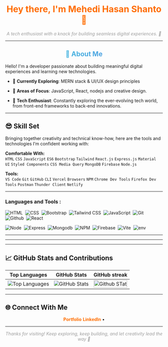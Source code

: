﻿<h1 align="center" style="color:#FF6D00; animation: fadeIn 2s ease-in-out;">Hey there, I'm Mehedi Hasan Shanto 👋</h1>
<p align="center" style="color:#9E9E9E; animation: fadeIn 2s ease-in-out;">
  <em>A tech enthusiast with a knack for building seamless digital experiences. 🌌</em>
</p>

 


---

<h2 style="color: #FF6D00; background: linear-gradient(to right, #36D1DC, #5B86E5); -webkit-background-clip: text; color: transparent; text-align: center;">🌟 About Me</h2>

Hello! I'm a developer passionate about building meaningful digital experiences and learning new technologies. 

- 🌱 **Currently Exploring**: MERN stack & UI/UX design principles
- 💬 **Areas of Focus**: JavaScript, React, nodejs and creative design.

- 🚀 **Tech Enthusiast**: Constantly exploring the ever-evolving tech world, from front-end frameworks to back-end innovations.
 

---

## 😎 Skill Set

Bringing together creativity and technical know-how, here are the tools and technologies I’m confident working with:

**Comfortable With:**  
`HTML` `CSS` `JavaScript` `ES6` `Bootstrap` `Tailwind` `React.js` `Express.js` `Material UI` `Styled Components` `CSS Media Query` `MongoDB` `Firebase` `Node.js`

**Tools:**  
`VS Code` `Git` `GitHub` `CLI` `Vercel` `Browsers` `NPM` `Chrome Dev Tools` `Firefox Dev Tools` `Postman` `Thunder Client` `Netlify`  

<hr>

 ###  Languages and Tools :
<div> 
  
   <img src="https://img.shields.io/badge/HTML5-E34F26.svg?style=for-the-badge&logo=HTML5&logoColor=white" title="HTML5" alt="HTML"/>&nbsp;
  <img src="https://img.shields.io/badge/CSS3-1572B6.svg?style=for-the-badge&logo=CSS3&logoColor=white"  title="CSS3" alt="CSS"/>&nbsp;
  <img src="https://img.shields.io/badge/Bootstrap-7952B3.svg?style=for-the-badge&logo=Bootstrap&logoColor=white"  title="Bootstrap" alt="Bootstrap"/>&nbsp;
   <img src="https://img.shields.io/badge/Tailwind%20CSS-06B6D4.svg?style=for-the-badge&logo=Tailwind-CSS&logoColor=white"  title="Tailwind" alt="Tailwind CSS"/>&nbsp;
  <img src="https://img.shields.io/badge/JavaScript-F7DF1E.svg?style=for-the-badge&logo=JavaScript&logoColor=black" title="JavaScript" alt="JavaScript"/>&nbsp;
   <img src="https://img.shields.io/badge/Git-F05032.svg?style=for-the-badge&logo=Git&logoColor=white" title="Git" alt="Git" />&nbsp;
  <img src="https://img.shields.io/badge/GitHub-181717.svg?style=for-the-badge&logo=GitHub&logoColor=white" title="Github" alt="Github" />&nbsp;
  <img src="https://img.shields.io/badge/React-61DAFB.svg?style=for-the-badge&logo=React&logoColor=black" title="React" alt="React"/>&nbsp;

  <img src="https://img.shields.io/badge/Node.js-339933.svg?style=for-the-badge&logo=nodedotjs&logoColor=white" title="Node" alt="Node" />&nbsp;
  <img src="https://img.shields.io/badge/Express-000000.svg?style=for-the-badge&logo=Express&logoColor=white" title="Express" alt="Express"/>&nbsp;
  <img src="https://img.shields.io/badge/MongoDB-47A248.svg?style=for-the-badge&logo=MongoDB&logoColor=white" title="Mongodb" alt="Mongodb"/>&nbsp;
  <img src="https://img.shields.io/badge/npm-CB3837.svg?style=for-the-badge&logo=npm&logoColor=white" title="NPM" alt="NPM"/>&nbsp;
  <img src="https://img.shields.io/badge/Firebase-FFCA28.svg?style=for-the-badge&logo=Firebase&logoColor=black" title="Firebase" alt="Firebase"/>&nbsp;
  <img src="https://img.shields.io/badge/Vite-646CFF.svg?style=for-the-badge&logo=Vite&logoColor=white" title="Vite" alt="Vite"/>&nbsp;
  <img src="https://img.shields.io/badge/.ENV-ECD53F.svg?style=for-the-badge&logo=dotenv&logoColor=black" title="env" alt="env"/>&nbsp;
  
  
</div>
<hr>
<a href="https://docs.google.com/document/d/1gH-szU1aWrpSC1xykt6wUk5JrTs7DPVxeOEWjKrntvU/edit?usp=sharing" style="text-decoration: none"  target="_blank" style="background:green;border:1px solid green;">

 <!-- <img src="https://i.ibb.co/SrqYy2L/btn.png" style="display:block;margin-top:20px;margin-left:auto;margin-right:auto;width:300px;max-width:80%;height:auto;" alt="dnld" border="0">
  Resume -->
  </a>
<hr>

<hr>

## 📈 GitHub Stats and Contributions

| Top Languages | GitHub Stats | GitHub streak |
|:---:|:---:|:---:|
| ![Top Languages](https://github-readme-stats.vercel.app/api/top-langs/?username=mehedifiz&theme=transparent&hide_border=true&include_all_commits=true&count_private=true&layout=compact) | ![GitHub Stats](https://github-readme-stats.vercel.app/api?username=mehedifiz&theme=transparent&hide_border=true&include_all_commits=true&count_private=false) | <img src="http://github-readme-streak-stats.herokuapp.com?user=mehedifiz&theme=transparent&hide_border=true&date_format=M%20j%5B%2C%20Y%5D" width="100%" height="100%" alt="Github STat"/> |





---



## 🌐 Connect With Me

<p align="center">
  <a href="https://mehedishanto.web.app/" style="color:#FF6D00; font-weight: bold; text-decoration: none;">Portfolio</a>
  <a href="https://www.linkedin.com/in/mehedi-shanto/" style="color:#FF6D00; font-weight: bold; text-decoration: none;">LinkedIn</a> • 
</p>

---

<p align="center" style="color:#9E9E9E; font-style: italic;">
  Thanks for visiting! Keep exploring, keep building, and let creativity lead the way 🌌
</p>
